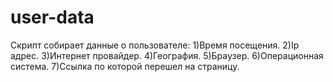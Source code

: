 # user-data
Скрипт собирает данные о пользователе:
1)Время посещения.
2)Ip адрес.
3)Интернет провайдер.
4)География.
5)Браузер.
6)Операционная система.
7)Ссылка по которой перешел на страницу.
